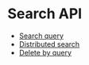 # Search API

* [Search query](search/index_search.md)
* [Distributed search](search/schema_search.md)
* [Delete by query](search/delete_by_query.md)